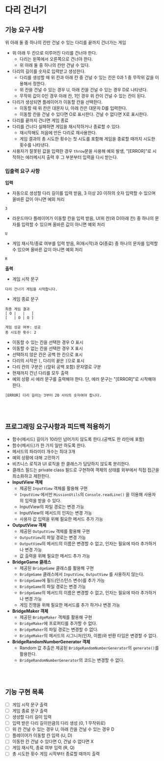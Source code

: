 # 다리 건너기

## 기능 요구 사항

위 아래 둘 중 하나의 칸만 건널 수 있는 다리를 끝까지 건너가는 게임

- 위 아래 두 칸으로 이루어진 다리를 건너야 한다.
  - 다리는 왼쪽에서 오른쪽으로 건너야 한다.
  - 위 아래 둘 중 하나의 칸만 건널 수 있다.
- 다리의 길이를 숫자로 입력받고 생성한다.
  - 다리를 생성할 때 위 칸과 아래 칸 중 건널 수 있는 칸은 0과 1 중 무작위 값을 이용해서 정한다.
  - 위 칸을 건널 수 있는 경우 U, 아래 칸을 건널 수 있는 경우 D로 나타낸다.
  - 무작위 값이 0인 경우 아래 칸, 1인 경우 위 칸이 건널 수 있는 칸이 된다.
- 다리가 생성되면 플레이어가 이동할 칸을 선택한다.
  - 이동할 때 위 칸은 대문자 U, 아래 칸은 대문자 D를 입력한다.
  - 이동할 칸을 건널 수 있다면 O로 표시한다. 건널 수 없다면 X로 표시한다.
- 다리를 끝까지 건너면 게임 종료
- 다리를 건너다 실패하면 게임을 재시작하거나 종료할 수 있다.
  - 재시작해도 처음에 만든 다리로 재사용한다.
  - 게임 결과의 총 시도한 횟수는 첫 시도를 포함해 게임을 종료할 때까지 시도한 횟수를 나타낸다.
- 사용자가 잘못된 값을 입력한 경우 `throw`문을 사용해 예외 발생, "[ERROR]"로 시작하는 에러메시지 출력 후 그 부분부터 입력을 다시 받는다.

### 입출력 요구 사항

**입력**

- 자동으로 생성할 다리 길이를 입력 받음, 3 이상 20 이하의 숫자 입력할 수 있으며 올바른 값이 아니면 예외 처리

```
3
```

- 라운드마다 플레이어가 이동할 칸을 입력 받음, U(위 칸)와 D(아래 칸) 중 하나의 문자를 입력할 수 있으며 올바른 값이 아니면 예외 처리

```
U
```

- 게임 재시작/종료 여부를 입력 받음, R(재시작)과 Q(종료) 중 하나의 문자를 입력할 수 있으며 올바른 값이 아니면 예외 처리

```
R
```

**출력**

- 게임 시작 문구

```
다리 건너기 게임을 시작합니다.
```

- 게임 종료 문구

```
최종 게임 결과
[ O |   |   ]
[   | O | O ]

게임 성공 여부: 성공
총 시도한 횟수: 2
```

- 이동할 수 있는 칸을 선택한 경우 O 표시
- 이동할 수 없는 칸을 선택한 경우 X 표시
- 선택하지 않은 칸은 공백 한 칸으로 표시
- 다리의 시작은 `[`, 다리의 끝은 `]`으로 표시
- 다리 칸의 구분은 `|`(앞뒤 공백 포함) 문자열로 구분
- 현재까지 건넌 다리를 모두 출력
- 예외 상황 시 에러 문구를 출력해야 한다. 단, 에러 문구는 "[ERROR]"로 시작해야 한다.

```
[ERROR] 다리 길이는 3부터 20 사이의 숫자여야 합니다.
```

<br>
<br>

## 프로그래밍 요구사항과 피드백 적용하기

- 함수(메서드) 길이가 10라인 넘어가지 않도록 한다.(공백도 한 라인에 포함)
- 함수(메서드)가 한 가지 일만 하도록 한다.
- 메서드의 파라미터 개수는 최대 3개
- 예외 상황에 대해 고민하기
- 비즈니스 로직과 UI 로직을 한 클래스가 담당하지 않도록 분리한다.
- 클래스 필드는 private class 필드로 구현하여 객체의 상태를 외부에서 직접 접근을 최소화하고 제한한다.
- **InputView 객체**
  - 제공된 `InputView` 객체를 활용해 구현
  - `InputView` 에서만 `MissionUtils`의 `Console.readLine()` 을 이용해 사용자의 입력을 받을 수 있다.
  - InputView의 파일 경로는 변경 가능
  - InputView의 메서드의 인자는 변경 가능
  - 사용자 값 입력을 위해 필요한 메서드 추가 가능
- **OutputView 객체**
  - 제공된 `OutputView` 객체를 활용해 구현
  - `OutputView`의 파일 경로는 변경 가능
  - `OutputView`의 메서드의 이름은 변경할 수 없고, 인자는 필요에 따라 추가하거나 변경 가능
  - 값 출력을 위해 필요한 메서드 추가 가능
- **BridgeGame 클래스**
  - 제공된 `BridgeGame` 클래스를 활용해 구현
  - `BridgeGame` 클래스에서 `InputView`, `OutputView` 를 사용하지 않는다.
  - `BridgeGame`에 필드(인스턴스 변수)를 추가 가능
  - `BridgeGame`의 파일 경로는 변경 가능
  - `BridgeGame`의 메서드의 이름은 변경할 수 없고, 인자는 필요에 따라 추가하거나 변경 가능
  - 게임 진행을 위해 필요한 메서드를 추가 하거나 변경 가능
- **BridgeMaker 객체**
  - 제공된 `BridgeMaker` 객체를 활용해 구현
  - `BridgeMaker`에 프로퍼티를 추가할 수 없다.
  - `BridgeMaker`의 파일 경로는 변경할 수 없다.
  - `BridgeMaker`의 메서드의 시그니처(인자, 이름)와 반환 타입은 변경할 수 없다.
- **BridgeRandomNumberGenerator 객체**
  - Random 값 추출은 제공된 `BridgeRandomNumberGenerator`의 `generate()`를 활용한다.
  - `BridgeRandomNumberGenerator`의 코드는 변경할 수 없다.

<br>
<br>

## 기능 구현 목록

- [ ] 게임 시작 문구 출력
- [ ] 게임 종료 문구 출력
- [ ] 생성할 다리 길이 입력
- [ ] 입력 받은 다리 길이만큼의 다리 생성 (0, 1 무작위로)
- [ ] 위 칸 건널 수 있는 경우 U, 아래 칸을 건널 수 있는 경우 D
- [ ] 플레이어가 이동할 칸 입력 (U, D)
- [ ] 이동한 칸 건널 수 있다면 O, 건널 수 없다면 X
- [ ] 게임 재시작, 종료 여부 입력 (R, Q)
- [ ] 총 시도한 횟수 게임 시작부터 종료할 때까지 출력

